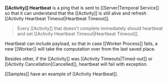 **[[Activity]] Heartbeat**  is a ping that is sent to [[Server|Temporal Service]] so that it can understand that the [[Activity]] is still alive and refresh [[Activity Heartbeat Timeout|Heartbeat Timeout]].

> Every [[Activity]] that doesn't complete immediately should heartbeat and set [[Activity Heartbeat Timeout|Heartbeat Timeout]].

Heartbeat can include payload, so that in case [[Worker Process]] fails, a new [[Worker]] will take the computation over from the last saved place. 

Besides other, if the [[Activity]] was [[Activity Timeouts|Timed-out]] or [[Activity Cancellation|Cancelled]],  heartbeat will fail with exception.

[[Samples]] have an example of [[Activity Heartbeat]].
